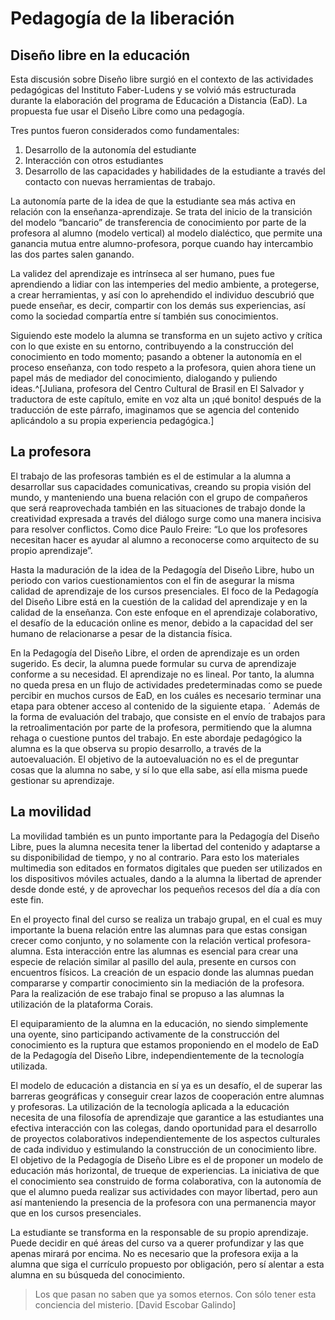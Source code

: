# Pedagogía de la liberación 

## Diseño libre en la educación
Esta discusión sobre Diseño libre surgió en el contexto de las actividades pedagógicas del Instituto Faber-Ludens y se volvió más estructurada durante la elaboración del programa de Educación a Distancia (EaD). La propuesta fue usar el Diseño Libre como una pedagogía. 

Tres puntos fueron considerados como fundamentales: 
1. Desarrollo de la autonomía del estudiante 
2. Interacción con otros estudiantes 
3. Desarrollo de las capacidades y habilidades de la estudiante a través del contacto con nuevas herramientas de trabajo. 

La autonomía parte de la idea de que la estudiante sea más activa en relación con la enseñanza-aprendizaje. Se trata del inicio de la transición del modelo “bancario” de transferencia de conocimiento por parte de la profesora al alumno (modelo vertical) al modelo dialéctico, que permite una ganancia mutua entre alumno-profesora, porque cuando hay intercambio las dos partes salen ganando. 

La validez del aprendizaje es intrínseca al ser humano, pues fue aprendiendo a lidiar con las intemperies del medio ambiente, a protegerse, a crear herramientas, y así con lo aprehendido el individuo descubrió que puede enseñar, es decir, compartir con los demás sus experiencias, así como la sociedad compartía entre sí también sus conocimientos. 

Siguiendo este modelo la alumna se transforma en un sujeto activo y crítica con lo que existe en su entorno, contribuyendo a la construcción del conocimiento en todo momento; pasando a obtener la autonomía en el proceso enseñanza, con todo respeto a la profesora, quien ahora tiene un papel más de mediador del conocimiento, dialogando y puliendo ideas.^[Juliana, profesora del Centro Cultural de Brasil en El Salvador y traductora de este capítulo, emite en voz alta un ¡qué bonito! después de la traducción de este párrafo, imaginamos que se agencia del contenido aplicándolo a su propia experiencia pedagógica.]

## La profesora
El trabajo de las profesoras también es el de estimular a la alumna a desarrollar sus capacidades comunicativas, creando su propia visión del mundo, y manteniendo una buena relación con el grupo de compañeros que será reaprovechada también en las situaciones de trabajo donde la creatividad expresada a través del diálogo surge como una manera incisiva para resolver conflictos. Como dice Paulo Freire: “Lo que los profesores necesitan hacer es ayudar al alumno a reconocerse como arquitecto de su propio aprendizaje”. 

Hasta la maduración de la idea de la Pedagogía del Diseño Libre, hubo un periodo con varios cuestionamientos con el fin de asegurar la misma calidad de aprendizaje de los cursos presenciales. El foco de la Pedagogía del Diseño Libre está en la cuestión de la calidad del aprendizaje y en la calidad de la enseñanza. Con este enfoque en el aprendizaje colaborativo, el desafío de la educación online es menor, debido a la capacidad del ser humano de relacionarse a pesar de la distancia física. 

En la Pedagogía del Diseño Libre, el orden de aprendizaje es un orden sugerido. Es decir, la alumna puede formular su curva de aprendizaje conforme a su necesidad. El aprendizaje no es lineal. Por tanto, la alumna no queda presa en un flujo de actividades predeterminadas como se puede percibir en muchos cursos de EaD, en los cuáles es necesario terminar una etapa para obtener acceso al contenido de la siguiente etapa. 
´
Además de la forma de evaluación del trabajo, que consiste en el envío de trabajos para la retroalimentación por parte de la profesora, permitiendo que la alumna rehaga o cuestione puntos del trabajo. En este abordaje pedagógico la alumna es la que observa su propio desarrollo, a través de la autoevaluación. El objetivo de la autoevaluación no es el de preguntar cosas que la alumna no sabe, y sí lo que ella sabe, así ella misma puede gestionar su aprendizaje. 

## La movilidad
La movilidad también es un punto importante para la Pedagogía del Diseño Libre, pues la alumna necesita tener la libertad del contenido y adaptarse a su disponibilidad de tiempo, y no al contrario. Para esto los materiales multimedia son editados en formatos digitales que pueden ser utilizados en los dispositivos móviles actuales, dando a la alumna la libertad de aprender desde donde esté, y de aprovechar los pequeños recesos del día a día con este fin. 

En el proyecto final del curso se realiza un trabajo grupal, en el cual es muy importante la buena relación entre las alumnas para que estas consigan crecer como conjunto, y no solamente con la relación vertical profesora-alumna. Esta interacción entre las alumnas es esencial para crear una especie de relación similar al pasillo del aula, presente en cursos con encuentros físicos. La creación de un espacio donde las alumnas puedan compararse y compartir conocimiento sin la mediación de la profesora. Para la realización de ese trabajo final se propuso a las alumnas la utilización de la plataforma Corais. 

El equiparamiento de la alumna en la educación, no siendo simplemente una oyente, sino participando activamente de la construcción del conocimiento es la ruptura que estamos proponiendo en el modelo de EaD de la Pedagogía del Diseño Libre, independientemente de la tecnología utilizada. 

El modelo de educación a distancia en sí ya es un desafío, el de superar las barreras geográficas y conseguir crear lazos de cooperación entre alumnas y profesoras. La utilización de la tecnología aplicada a la educación necesita de una filosofía de aprendizaje que garantice a las estudiantes una efectiva interacción con las colegas, dando oportunidad para el desarrollo de proyectos colaborativos independientemente de los aspectos culturales de cada individuo y estimulando la construcción de un conocimiento libre. El objetivo de la Pedagogía de Diseño Libre es el de proponer un modelo de educación más horizontal, de trueque de experiencias. La iniciativa de que el conocimiento sea construido de forma colaborativa, con la autonomía de que el alumno pueda realizar sus actividades con mayor libertad, pero aun así manteniendo la presencia de la profesora con una permanencia mayor que en los cursos presenciales. 

La estudiante se transforma en la responsable de su propio aprendizaje. Puede decidir en qué áreas del curso va a querer profundizar y las que apenas mirará por encima. No es necesario que la profesora exija a la alumna que siga el currículo propuesto por obligación, pero sí alentar a esta alumna en su búsqueda del conocimiento. 

> Los que pasan no saben 
que ya somos eternos. 
Con sólo tener esta 
conciencia del misterio. 
[David Escobar Galindo] 
